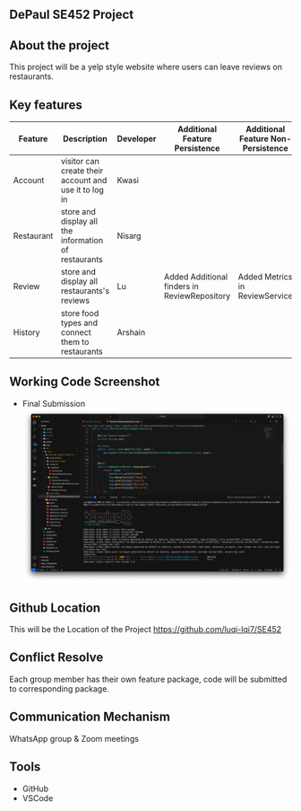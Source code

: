 ## DePaul SE452 Project

## About the project
This project will be a yelp style website where users can leave reviews on restaurants.

## Key features
| Feature | Description | Developer | Additional Feature Persistence | Additional Feature Non-Persistence
| ----------- | ----------- |------ |------ |------
| Account | visitor can create their account and use it to log in | Kwasi
| Restaurant | store and display all the information of restaurants | Nisarg
| Review | store and display all restaurants's reviews | Lu | Added Additional finders in ReviewRepository | Added Metrics in ReviewService
| History | store food types and connect them to restaurants | Arshain


## Working Code Screenshot
- Final Submission
![final](src/main/resources/img/final.png)

## Github Location
This will be the Location of the Project https://github.com/luqi-lqi7/SE452

## Conflict Resolve
Each group member has their own feature package, code will be submitted to corresponding package.

## Communication Mechanism
WhatsApp group & Zoom meetings

## Tools
- GitHub
- VSCode
